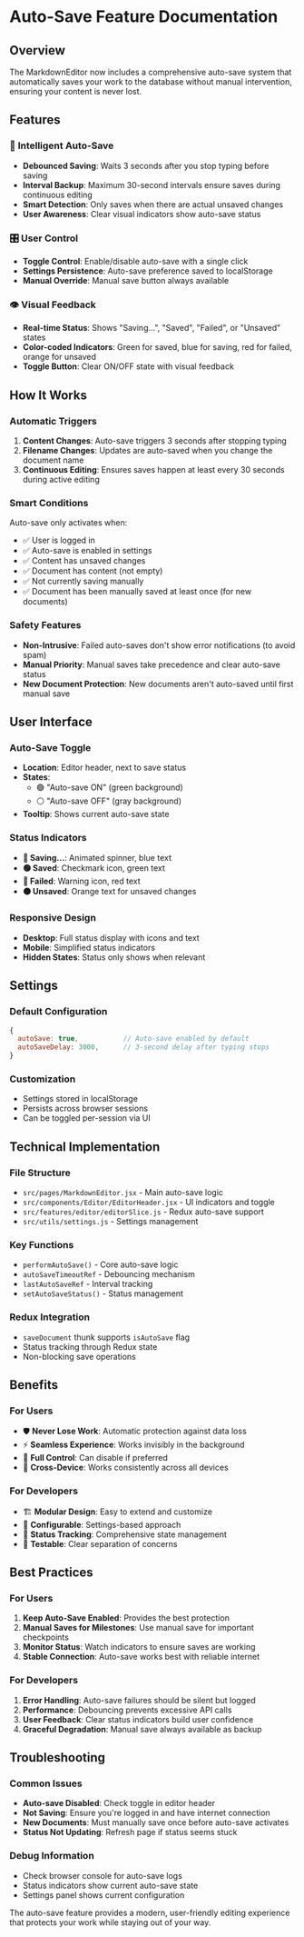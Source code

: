 # Auto-Save Feature Documentation

## Overview

The MarkdownEditor now includes a comprehensive auto-save system that automatically saves your work to the database without manual intervention, ensuring your content is never lost.

## Features

### 🔄 **Intelligent Auto-Save**
- **Debounced Saving**: Waits 3 seconds after you stop typing before saving
- **Interval Backup**: Maximum 30-second intervals ensure saves during continuous editing
- **Smart Detection**: Only saves when there are actual unsaved changes
- **User Awareness**: Clear visual indicators show auto-save status

### 🎛️ **User Control**
- **Toggle Control**: Enable/disable auto-save with a single click
- **Settings Persistence**: Auto-save preference saved to localStorage
- **Manual Override**: Manual save button always available

### 👁️ **Visual Feedback**
- **Real-time Status**: Shows "Saving...", "Saved", "Failed", or "Unsaved" states
- **Color-coded Indicators**: Green for saved, blue for saving, red for failed, orange for unsaved
- **Toggle Button**: Clear ON/OFF state with visual feedback

## How It Works

### Automatic Triggers
1. **Content Changes**: Auto-save triggers 3 seconds after stopping typing
2. **Filename Changes**: Updates are auto-saved when you change the document name
3. **Continuous Editing**: Ensures saves happen at least every 30 seconds during active editing

### Smart Conditions
Auto-save only activates when:
- ✅ User is logged in
- ✅ Auto-save is enabled in settings
- ✅ Content has unsaved changes
- ✅ Document has content (not empty)
- ✅ Not currently saving manually
- ✅ Document has been manually saved at least once (for new documents)

### Safety Features
- **Non-Intrusive**: Failed auto-saves don't show error notifications (to avoid spam)
- **Manual Priority**: Manual saves take precedence and clear auto-save status
- **New Document Protection**: New documents aren't auto-saved until first manual save

## User Interface

### Auto-Save Toggle
- **Location**: Editor header, next to save status
- **States**: 
  - 🟢 "Auto-save ON" (green background)
  - ⚪ "Auto-save OFF" (gray background)
- **Tooltip**: Shows current auto-save state

### Status Indicators
- **🔵 Saving...**: Animated spinner, blue text
- **🟢 Saved**: Checkmark icon, green text  
- **🔴 Failed**: Warning icon, red text
- **🟠 Unsaved**: Orange text for unsaved changes

### Responsive Design
- **Desktop**: Full status display with icons and text
- **Mobile**: Simplified status indicators
- **Hidden States**: Status only shows when relevant

## Settings

### Default Configuration
```javascript
{
  autoSave: true,           // Auto-save enabled by default
  autoSaveDelay: 3000,      // 3-second delay after typing stops
}
```

### Customization
- Settings stored in localStorage
- Persists across browser sessions
- Can be toggled per-session via UI

## Technical Implementation

### File Structure
- `src/pages/MarkdownEditor.jsx` - Main auto-save logic
- `src/components/Editor/EditorHeader.jsx` - UI indicators and toggle
- `src/features/editor/editorSlice.js` - Redux auto-save support
- `src/utils/settings.js` - Settings management

### Key Functions
- `performAutoSave()` - Core auto-save logic
- `autoSaveTimeoutRef` - Debouncing mechanism
- `lastAutoSaveRef` - Interval tracking
- `setAutoSaveStatus()` - Status management

### Redux Integration
- `saveDocument` thunk supports `isAutoSave` flag
- Status tracking through Redux state
- Non-blocking save operations

## Benefits

### For Users
- 🛡️ **Never Lose Work**: Automatic protection against data loss
- ⚡ **Seamless Experience**: Works invisibly in the background
- 🎯 **Full Control**: Can disable if preferred
- 📱 **Cross-Device**: Works consistently across all devices

### For Developers
- 🏗️ **Modular Design**: Easy to extend and customize
- 🔧 **Configurable**: Settings-based approach
- 🚦 **Status Tracking**: Comprehensive state management
- 🧪 **Testable**: Clear separation of concerns

## Best Practices

### For Users
1. **Keep Auto-Save Enabled**: Provides the best protection
2. **Manual Saves for Milestones**: Use manual save for important checkpoints
3. **Monitor Status**: Watch indicators to ensure saves are working
4. **Stable Connection**: Auto-save works best with reliable internet

### For Developers
1. **Error Handling**: Auto-save failures should be silent but logged
2. **Performance**: Debouncing prevents excessive API calls
3. **User Feedback**: Clear status indicators build user confidence
4. **Graceful Degradation**: Manual save always available as backup

## Troubleshooting

### Common Issues
- **Auto-save Disabled**: Check toggle in editor header
- **Not Saving**: Ensure you're logged in and have internet connection
- **New Documents**: Must manually save once before auto-save activates
- **Status Not Updating**: Refresh page if status seems stuck

### Debug Information
- Check browser console for auto-save logs
- Status indicators show current auto-save state
- Settings panel shows current configuration

The auto-save feature provides a modern, user-friendly editing experience that protects your work while staying out of your way.

